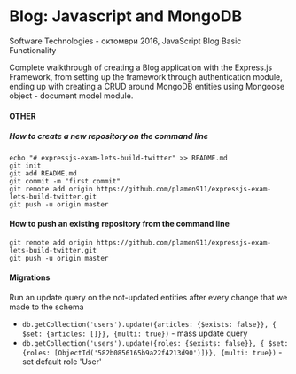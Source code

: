 # Blog: Javascript and MongoDB
Software Technologies - октомври 2016, JavaScript Blog Basic Functionality

Complete walkthrough of creating a Blog application with the Express.js Framework, from setting up the framework through 
authentication module, ending up with creating a CRUD around MongoDB entities using Mongoose object - document model module.

#### OTHER
##### How to create a new repository on the command line

```
echo "# expressjs-exam-lets-build-twitter" >> README.md
git init
git add README.md
git commit -m "first commit"
git remote add origin https://github.com/plamen911/expressjs-exam-lets-build-twitter.git
git push -u origin master
```

#### How to push an existing repository from the command line

```
git remote add origin https://github.com/plamen911/expressjs-exam-lets-build-twitter.git
git push -u origin master
```

#### Migrations

Run an update query on the not-updated entities after every change that we made to the schema

- `db.getCollection('users').update({articles: {$exists: false}}, { $set: {articles: []}}, {multi: true})` - mass update query
- `db.getCollection('users').update({roles: {$exists: false}}, { $set: {roles: [ObjectId('582b0856165b9a22f4213d90')]}}, {multi: true})` - set default role 'User'

